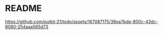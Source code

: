 # README




https://github.com/pulkit-21/todo/assets/167087175/38ea7bde-800c-43dc-8080-254aaa565d73


